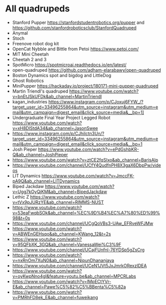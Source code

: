# All quadrupeds

- Stanford Pupper https://stanfordstudentrobotics.org/pupper and https://github.com/stanfordroboticsclub/StanfordQuadruped
- Anymal
- Stoch
- Freenove robot dog kit
- OpenCat Nybble and Bittle from Petoi https://www.petoi.com/
- MIT Mini Cheetah
- Cheetah 2 and 3
- SpotMicro https://spotmicroai.readthedocs.io/en/latest/
- open-quadruped https://github.com/adham-elarabawy/open-quadruped
- Boston Dynamics spot and bigdog and LittleDog
- Ghost Robotics
- MiniPupper https://hackaday.io/project/180171-mini-pupper-quadruped
- Martin Triendl's quadruped https://www.youtube.com/watch?v=bnEtJSkUFDk&ab_channel=MartinTriendl
- kagan_industries https://www.instagram.com/p/CJoxuj6FYW_/?target_user_id=33496255864&utm_source=instagram&utm_medium=email&utm_campaign=digest_email&click_source=media&__bp=1]
- Undergraduate Final Year Project Legged Robot https://www.youtube.com/watch?v=xH8DlStdA34&ab_channel=JasonSwee
- https://www.instagram.com/p/CJhiIctn3Un/?target_user_id=33496255864&utm_source=instagram&utm_medium=email&utm_campaign=digest_email&click_source=media&__bp=1
- Josh Pieper https://www.youtube.com/watch?v=ePdGshbKR-Q&ab_channel=JoshPieper
- https://www.youtube.com/watch?v=ztCE2fqSIxo&ab_channel=BarisAlp
- https://www.youtube.com/channel/UCfY4QudfnPH8X3gaX6DbpPw/videos
- LIT Dynamics https://www.youtube.com/watch?v=JmccFK-pA9Q&ab_channel=LITDynamics
- Biped Jackdaw https://www.youtube.com/watch?v=Ugg7kOyQjKM&ab_channel=BipedJackdaw
- Lethic Z https://www.youtube.com/watch?v=tVx9pJURzYE&ab_channel=RIMMS-NUST
- https://www.youtube.com/watch?v=53eaFwqbSOk&ab_channel=%EC%9D%B4%EC%A7%80%ED%99%98&t=0s
- https://www.youtube.com/channel/UCgQoVBs3-UAw_EFRveWFJMw
- https://www.youtube.com/watch?v=ABWEnGEHsqo&ab_channel=KWang_12&t=2s
- https://www.youtube.com/watch?v=95QFbXK_3GQ&ab_channel=VanessaWei%C3%9F
- https://www.youtube.com/channel/UCajFUnfnl-76YDSp5gZsCrg
- https://www.youtube.com/watch?v=nxRnOm7XuN0&ab_channel=NipunDhananjaya
- https://www.youtube.com/channel/UCeN1JVt5JxJmrkORexzIDEA
- https://www.youtube.com/watch?v=oyKwpNno4gI&feature=youtu.be&ab_channel=MPCRLabs
- https://www.youtube.com/watch?v=lMpECtYVr-E&ab_channel=Pawe%C5%82%C5%BBenta%C5%82a
- https://www.youtube.com/watch?v=PMRhFD8ek_E&ab_channel=fuweikang